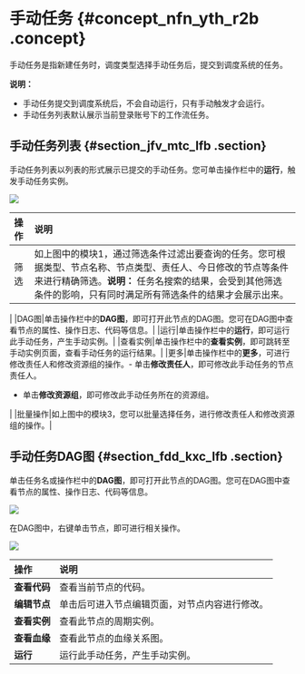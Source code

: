 # 手动任务 {#concept_nfn_yth_r2b .concept}

手动任务是指新建任务时，调度类型选择手动任务后，提交到调度系统的任务。

**说明：** 

-   手动任务提交到调度系统后，不会自动运行，只有手动触发才会运行。
-   手动任务列表默认展示当前登录账号下的工作流任务。

## 手动任务列表 {#section_jfv_mtc_lfb .section}

手动任务列表以列表的形式展示已提交的手动任务。您可单击操作栏中的**运行**，触发手动任务实例。

![](http://static-aliyun-doc.oss-cn-hangzhou.aliyuncs.com/assets/img/16356/15393207738770_zh-CN.jpg)

|操作|说明|
|:-|:-|
|筛选|如上图中的模块1，通过筛选条件过滤出要查询的任务。您可根据类型、节点名称、节点类型、责任人、今日修改的节点等条件来进行精确筛选。**说明：** 任务名搜索的结果，会受到其他筛选条件的影响，只有同时满足所有筛选条件的结果才会展示出来。

|
|DAG图|单击操作栏中的**DAG图**，即可打开此节点的DAG图。您可在DAG图中查看节点的属性、操作日志、代码等信息。|
|运行|单击操作栏中的**运行**，即可运行此手动任务，产生手动实例。|
|查看实例|单击操作栏中的**查看实例**，即可跳转至手动实例页面，查看手动任务的运行结果。|
|更多|单击操作栏中的**更多**，可进行修改责任人和修改资源组的操作。-   单击**修改责任人**，即可修改此手动任务的节点责任人。
-   单击**修改资源组**，即可修改此手动任务所在的资源组。

|
|批量操作|如上图中的模块3，您可以批量选择任务，进行修改责任人和修改资源组的操作。|

## 手动任务DAG图 {#section_fdd_kxc_lfb .section}

单击任务名或操作栏中的**DAG图**，即可打开此节点的DAG图。您可在DAG图中查看节点的属性、操作日志、代码等信息。

![](http://static-aliyun-doc.oss-cn-hangzhou.aliyuncs.com/assets/img/16356/15393207738760_zh-CN.jpg)

在DAG图中，右键单击节点，即可进行相关操作。

![](http://static-aliyun-doc.oss-cn-hangzhou.aliyuncs.com/assets/img/16356/15393207738761_zh-CN.jpg)

|操作|说明|
|:-|:-|
|**查看代码**|查看当前节点的代码。|
|**编辑节点**|单击后可进入节点编辑页面，对节点内容进行修改。|
|**查看实例**|查看此节点的周期实例。|
|**查看血缘**|查看此节点的血缘关系图。|
|**运行**|运行此手动任务，产生手动实例。|

